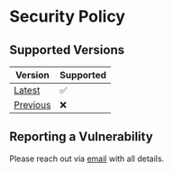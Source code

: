 # Security Policy

## Supported Versions

| Version | Supported          |
| ------- | ------------------ |
| [Latest](https://github.com/aravindvnair99/AYKYA-Fest/releases/latest)  | :white_check_mark: |
| [Previous](https://github.com/aravindvnair99/AYKYA-Fest/releases)| :x:                |

## Reporting a Vulnerability

Please reach out via [email](aravindvnair@aykyamultifest.com) with all details.
